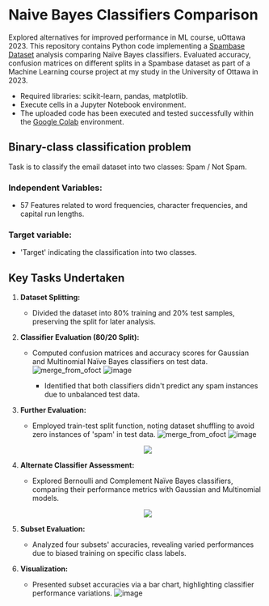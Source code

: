 # **Naive Bayes Classifiers Comparison**
Explored alternatives for improved performance in ML course, uOttawa 2023.
This repository contains Python code implementing a [Spambase Dataset](https://archive.ics.uci.edu/ml/machine-learning-databases/spambase/spambase.data) analysis comparing Naïve Bayes classifiers. Evaluated accuracy, confusion matrices on different splits in a Spambase dataset as part of a Machine Learning course project at my study in the University of Ottawa in 2023.

- Required libraries: scikit-learn, pandas, matplotlib.
- Execute cells in a Jupyter Notebook environment.
- The uploaded code has been executed and tested successfully within the [Google Colab](https://colab.google/) environment.


## Binary-class classification problem
Task is to classify the email dataset into two classes: Spam / Not Spam.

### Independent Variables:
   +	57 Features related to word frequencies, character frequencies, and capital run lengths.
### Target variable:
   +	'Target' indicating the classification into two classes.


## **Key Tasks Undertaken**

1. **Dataset Splitting:**
   - Divided the dataset into 80% training and 20% test samples, preserving the split for later analysis.

2. **Classifier Evaluation (80/20 Split):**
   - Computed confusion matrices and accuracy scores for Gaussian and Multinomial Naïve Bayes classifiers on test data.
     ![merge_from_ofoct](https://github.com/RimTouny/Naive-Bayes-Classifiers-Comparison/assets/48333870/21dec124-f8d2-4abf-a10f-984fbcbadb86)
     ![image](https://github.com/RimTouny/Naive-Bayes-Classifiers-Comparison/assets/48333870/e6e7a4e3-51f5-4959-8bab-c01dfa21ceef)

     - Identified that both classifiers didn't predict any spam instances due to unbalanced test data.
     


3. **Further Evaluation:**
   - Employed train-test split function, noting dataset shuffling to avoid zero instances of 'spam' in test data.
     ![merge_from_ofoct](https://github.com/RimTouny/Naive-Bayes-Classifiers-Comparison/assets/48333870/8c3296f0-ef3a-474d-bc68-c1879860d84c)
     ![image](https://github.com/RimTouny/Naive-Bayes-Classifiers-Comparison/assets/48333870/bad81b8a-aa64-4b2b-b5fc-092daab9bfd9)
     <p align="center">
        <img src="https://github.com/RimTouny/Naive-Bayes-Classifiers-Comparison/assets/48333870/ae1cd56a-ae40-4e58-90e4-13039b0282b1" />
      </p>

4. **Alternate Classifier Assessment:**
   - Explored Bernoulli and Complement Naïve Bayes classifiers, comparing their performance metrics with Gaussian and Multinomial models.
     <p align="center">
        <img src="https://github.com/RimTouny/Naive-Bayes-Classifiers-Comparison/assets/48333870/20f4a49d-d649-4b3f-a5e7-efa02f8b592a" />
     </p
      

5. **Subset Evaluation:**
   - Analyzed four subsets' accuracies, revealing varied performances due to biased training on specific class labels.

6. **Visualization:**
   - Presented subset accuracies via a bar chart, highlighting classifier performance variations.
     ![image](https://github.com/RimTouny/Naive-Bayes-Classifiers-Comparison/assets/48333870/8f02fa0a-baa6-4bb3-8ed4-f40379b649c8)

